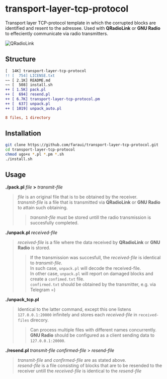 # transport-layer-tcp-protocol
Transport layer TCP-protocol template in which the corrupted blocks are identified and resent to the adressee. Used with **QRadioLink** or **GNU Radio** to effeciently communicate via radio transmitters.

![QRadioLink](https://github.com/faraui/transport-layer-tcp-protocol/assets/170811164/8b8f9a25-015d-4a90-a6db-7bc348543464)

## Structure
```diff
[  14K] transport-layer-tcp-protocol
!! [  754] LICENSE.txt
~~ [ 2.1K] README.md
~~ [  508] install.sh
++ [ 1.5K] pack.pl
++ [  694] resend.pl
++ [ 6.7K] transport-layer-tcp-protocol.pm
++ [  637] unpack.pl
++ [ 1019] unpack_auto.pl

8 files, 1 directory
```

## Installation
```bash
git clone https://github.com/faraui/transport-layer-tcp-protocol.git
cd transport-layer-tcp-protocol
chmod ugo+x *.pl *.pm *.sh
./install.sh
```

## Usage
**./pack.pl** *file* **>** *transmit-file*
> *file* is an original file that is to be obtained by the receiver.\
> *transmit-file* is a file that is transmitted via **QRadioLink** or **GNU Radio** to attain such obtaining.
>> *transmit-file* must be stored untill the radio transmission is succesfully completed.

**./unpack.pl** *received-file*
> *received-file* is a file where the data received by **QRadioLink** or **GNU Radio** is stored.
>> If the transmission was succesfull, the *received-file* is identical to *transmit-file*.\
>> In such case, `unpack.pl` will decode the received-file.\
>> In other case, `unpack.pl` will report on damaged blocks and create a `confimed.txt` file.\
>> `confirmed.txt` should be obtained by the transmitter, e.g. via Telegram =)

**./unpack_tcp.pl**
> Identical to the latter command, except this one listens `127.0.0.1:20000` infinitely and stores each *received-file* in `received-files` direcory.
>> Can process multiple files with different names concurrently.\
>> **GNU Radio** should be configured as a client sending data to `127.0.0.1:20000`.

**./resend.pl** *transmit-file* *confirmed-file* > *resend-file*
> *transmit-file* and *confirmed-file* are as stated above.\
> *resend-file* is a file consisting of blocks that are to be resended to the receiver untill the *received-file* is identical to the *resend-file*
